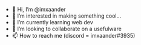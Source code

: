 - 👋 Hi, I’m @imxaander
- 👀 I’m interested in making something cool...
- 🌱 I’m currently learning web dev
- 💞️ I’m looking to collaborate on a usefulware
- 📫 How to reach me (discord = imxaander#3935)

<!---
imxaander/imxaander is a ✨ special ✨ repository because its `README.md` (this file) appears on your GitHub profile.
You can click the Preview link to take a look at your changes.
--->
